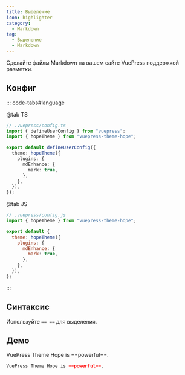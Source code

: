 ```yaml
---
title: Выделение
icon: highlighter
category:
  - Markdown
tag:
  - Выделение
  - Markdown
---
```


Сделайте файлы Markdown на вашем сайте VuePress поддержкой разметки.

<!-- more -->

## Конфиг

::: code-tabs#language

@tab TS

```ts {8-10}
// .vuepress/config.ts
import { defineUserConfig } from "vuepress";
import { hopeTheme } from "vuepress-theme-hope";

export default defineUserConfig({
  theme: hopeTheme({
    plugins: {
      mdEnhance: {
        mark: true,
      },
    },
  }),
});
```

@tab JS

```js {7-9}
// .vuepress/config.js
import { hopeTheme } from "vuepress-theme-hope";

export default {
  theme: hopeTheme({
    plugins: {
      mdEnhance: {
        mark: true,
      },
    },
  }),
};
```

:::

## Синтаксис

Используйте `== ==` для выделения.

## Демо

VuePress Theme Hope is ==powerful==.

```md
VuePress Theme Hope is ==powerful==.
```
